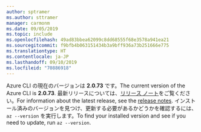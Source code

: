 ```yaml
---
author: sptramer
ms.author: sttramer
manager: carmonm
ms.date: 09/05/2019
ms.topic: include
ms.openlocfilehash: 49ad83bbea62099c8dd68555f68e3578a941ea21
ms.sourcegitcommit: f9bfb4b063151434b3a9bff936a73b251666e775
ms.translationtype: HT
ms.contentlocale: ja-JP
ms.lasthandoff: 09/10/2019
ms.locfileid: "70886918"
---
```

<span data-ttu-id="b145c-101">Azure CLI の現在のバージョンは __2.0.73__ です。</span><span class="sxs-lookup"><span data-stu-id="b145c-101">The current version of the Azure CLI is __2.0.73__.</span></span> <span data-ttu-id="b145c-102">最新リリースについては、[リリース ノート](../release-notes-azure-cli.md)をご覧ください。</span><span class="sxs-lookup"><span data-stu-id="b145c-102">For information about the latest release, see the [release notes](../release-notes-azure-cli.md).</span></span> <span data-ttu-id="b145c-103">インストール済みのバージョンを見つけ、更新する必要があるかどうかを確認するには、`az --version` を実行します。</span><span class="sxs-lookup"><span data-stu-id="b145c-103">To find your installed version and see if you need to update, run `az --version`.</span></span>
